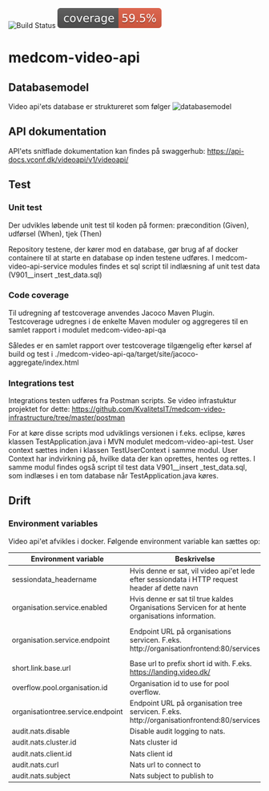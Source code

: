 
![Build Status](https://github.com/KvalitetsIT/medcom-video-api/workflows/Java%20CI%20with%20Maven/badge.svg) ![Test Coverage](.github/badges/jacoco.svg)


# medcom-video-api
## Databasemodel 
Video api'ets database er struktureret som følger
![databasemodel](/medcom-video-api-qa/docs/database.png)

## API dokumentation
API'ets snitflade dokumentation kan findes på swaggerhub:
https://api-docs.vconf.dk/videoapi/v1/videoapi/

## Test
### Unit test
Der udvikles løbende unit test til koden på formen: præcondition (Given), udførsel (When), tjek (Then)

Repository testene, der kører mod en database, gør brug af af docker containere til at starte en database op inden testene udføres. I medcom-video-api-service modules findes et sql script til indlæsning af unit test data (V901__insert _test_data.sql)

### Code coverage
Til udregning af testcoverage anvendes Jacoco Maven Plugin. Testcoverage udregnes i de enkelte Maven moduler og aggregeres til en samlet rapport i modulet medcom-video-api-qa

Således er en samlet rapport over testcoverage tilgængelig efter kørsel af build og test i
./medcom-video-api-qa/target/site/jacoco-aggregate/index.html

### Integrations test
Integrations testen udføres fra Postman scripts. Se video infrastuktur projektet for dette:
https://github.com/KvalitetsIT/medcom-video-infrastructure/tree/master/postman

For at køre disse scripts mod udviklings versionen i f.eks. eclipse, køres klassen TestApplication.java i MVN modulet medcom-video-api-test. User context sættes inden i klassen TestUserContext i samme modul. User Context har indvirkning på, hvilke data der kan oprettes, hentes og rettes. I samme modul findes også script til test data V901__insert _test_data.sql, som indlæses i en tom database når TestApplication.java køres.


## Drift
### Environment variables
Video api'et afvikles i docker. Følgende environment variable kan sættes op:

| Environment variable       | Beskrivelse                                                                                    |           Krævet / Default  |
| -------------------------- |------------------------------------------------------------------------------------------------| -----------------------------|
| sessiondata_headername     | Hvis denne er sat, vil video api'et lede efter sessiondata i HTTP request header af dette navn | Ikke krævet / Ingen default  |
|organisation.service.enabled| Hvis denne er sat til true kaldes Organisations Servicen for at hente organisations information.| Ikke krævet. Default false. |
|organisation.service.endpoint| Endpoint URL på organisations servicen. F.eks. http://organisationfrontend:80/services         | Ikke krævet. Skal være sat hvis organisation.service.enabled er sat til true. |
|short.link.base.url        | Base url to prefix short id with. F.eks. https://landing.video.dk/ | Krævet
|overflow.pool.organisation.id | Organisation id to use for pool overflow. | Krævet
|organisationtree.service.endpoint| Endpoint URL på organisation tree servicen. F.eks. http://organisationfrontend:80/services         | Krævet
|audit.nats.disable | Disable audit logging to nats. | No
| audit.nats.cluster.id      | Nats cluster id | Yes |
| audit.nats.client.id       | Nats client id | Yes |
| audit.nats.curl            | Nats url to connect to | Yes |
| audit.nats.subject         | Nats subject to publish to | Yes |